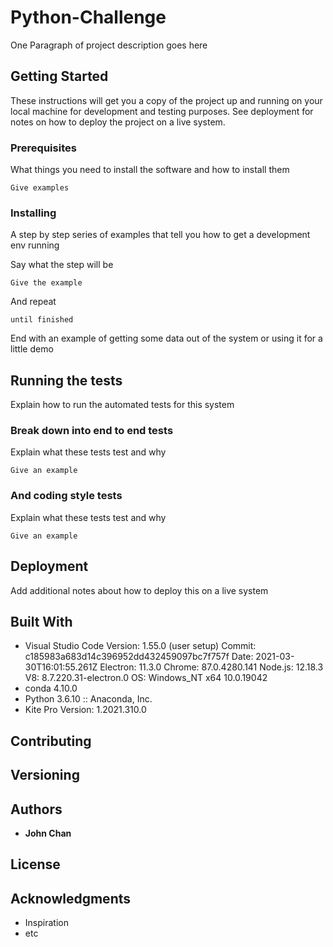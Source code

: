 # Python-Challenge

One Paragraph of project description goes here

## Getting Started

These instructions will get you a copy of the project up and running on your local machine for development and testing purposes. See deployment for notes on how to deploy the project on a live system.

### Prerequisites

What things you need to install the software and how to install them

```
Give examples
```

### Installing

A step by step series of examples that tell you how to get a development env running

Say what the step will be

```
Give the example
```

And repeat

```
until finished
```

End with an example of getting some data out of the system or using it for a little demo

## Running the tests

Explain how to run the automated tests for this system

### Break down into end to end tests

Explain what these tests test and why

```
Give an example
```

### And coding style tests

Explain what these tests test and why

```
Give an example
```

## Deployment

Add additional notes about how to deploy this on a live system

## Built With

* Visual Studio Code Version: 1.55.0 (user setup)
Commit: c185983a683d14c396952dd432459097bc7f757f
Date: 2021-03-30T16:01:55.261Z
Electron: 11.3.0
Chrome: 87.0.4280.141
Node.js: 12.18.3
V8: 8.7.220.31-electron.0
OS: Windows_NT x64 10.0.19042
* conda 4.10.0
* Python 3.6.10 :: Anaconda, Inc.
* Kite Pro Version: 1.2021.310.0
## Contributing


## Versioning


## Authors

* **John Chan**


## License


## Acknowledgments

* Inspiration
* etc
